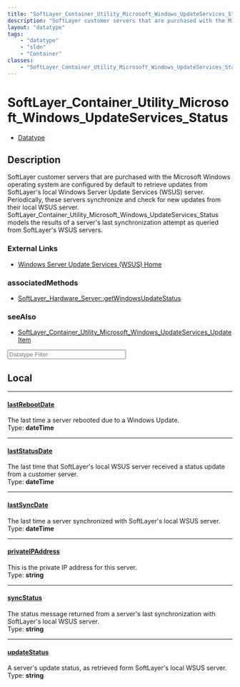 ```yaml
---
title: "SoftLayer_Container_Utility_Microsoft_Windows_UpdateServices_Status"
description: "SoftLayer customer servers that are purchased with the Microsoft Windows operating system are configured by default to r... "
layout: "datatype"
tags:
    - "datatype"
    - "sldn"
    - "Container"
classes:
    - "SoftLayer_Container_Utility_Microsoft_Windows_UpdateServices_Status"
---
```


# SoftLayer_Container_Utility_Microsoft_Windows_UpdateServices_Status
<div id='service-datatype'>
    <ul id='sldn-reference-tabs'>
        <li id='datatype'> <a href='/reference/datatypes/SoftLayer_Container_Utility_Microsoft_Windows_UpdateServices_Status' >Datatype</a></li>
    </ul>
</div>

## Description 
SoftLayer customer servers that are purchased with the Microsoft Windows operating system are configured by default to retrieve updates from SoftLayer's local Windows Server Update Services (WSUS) server. Periodically, these servers synchronize and check for new updates from their local WSUS server. SoftLayer_Container_Utility_Microsoft_Windows_UpdateServices_Status models the results of a server's last synchronization attempt as queried from SoftLayer's WSUS servers. 

### External Links


* [Windows Server Update Services (WSUS) Home](http://technet.microsoft.com/en-us/wsus/default.aspx)



### associatedMethods

*  [SoftLayer_Hardware_Server::getWindowsUpdateStatus](/reference/services/SoftLayer_Hardware_Server/getWindowsUpdateStatus )



### seeAlso

* [SoftLayer_Container_Utility_Microsoft_Windows_UpdateServices_UpdateItem](/reference/datatypes/SoftLayer_Container_Utility_Microsoft_Windows_UpdateServices_UpdateItem )




<!-- Filer BEGIN -->
<div class="view-filters">
        <div class="clearfix">
            <div class="search-input-box">
                <input placeholder="Datatype Filter" onkeyup="titleSearch(inputId='prop-input', divId='properties', elementClass='prop-row')" 
                    type="text" id="prop-input" value="" size="30" maxlength="128" class="form-text">
            </div>
        </div>
</div>
<!-- Filer END -->

<div id="properties" class="content">
<div id="localProperties" class="prop-content" >

## Local
<div class="prop-row">

-----
[lastRebootDate]: #lastrebootdate
#### [lastRebootDate]
The last time a server rebooted due to a Windows Update.  
<span class="type-label">Type: </span>**dateTime**


</div>
<div class="prop-row">

-----
[lastStatusDate]: #laststatusdate
#### [lastStatusDate]
The last time that SoftLayer's local WSUS server received a status update from a customer server.  
<span class="type-label">Type: </span>**dateTime**


</div>
<div class="prop-row">

-----
[lastSyncDate]: #lastsyncdate
#### [lastSyncDate]
The last time a server synchronized with SoftLayer's local WSUS server.  
<span class="type-label">Type: </span>**dateTime**


</div>
<div class="prop-row">

-----
[privateIPAddress]: #privateipaddress
#### [privateIPAddress]
This is the private IP address for this server.  
<span class="type-label">Type: </span>**string**


</div>
<div class="prop-row">

-----
[syncStatus]: #syncstatus
#### [syncStatus]
The status message returned from a server's last synchronization with SoftLayer's local WSUS server.  
<span class="type-label">Type: </span>**string**


</div>
<div class="prop-row">

-----
[updateStatus]: #updatestatus
#### [updateStatus]
A server's update status, as retrieved form SoftLayer's local WSUS server.  
<span class="type-label">Type: </span>**string**


</div>
</div>
<!-- LOCAL PROPERTY END -->

</div>


